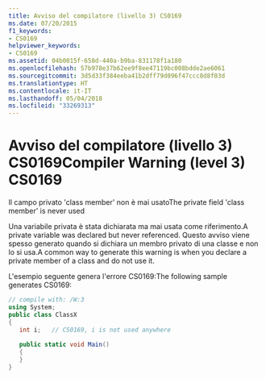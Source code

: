 ```yaml
---
title: Avviso del compilatore (livello 3) CS0169
ms.date: 07/20/2015
f1_keywords:
- CS0169
helpviewer_keywords:
- CS0169
ms.assetid: 04b0015f-658d-440a-b9ba-831178f1a180
ms.openlocfilehash: 57b978e37b62ee9f8ee47119bc008bdde2ae6061
ms.sourcegitcommit: 3d5d33f384eeba41b2dff79d096f47ccc8d8f03d
ms.translationtype: HT
ms.contentlocale: it-IT
ms.lasthandoff: 05/04/2018
ms.locfileid: "33269313"
---
```

# <a name="compiler-warning-level-3-cs0169"></a><span data-ttu-id="c8a01-102">Avviso del compilatore (livello 3) CS0169</span><span class="sxs-lookup"><span data-stu-id="c8a01-102">Compiler Warning (level 3) CS0169</span></span>
<span data-ttu-id="c8a01-103">Il campo privato 'class member' non è mai usato</span><span class="sxs-lookup"><span data-stu-id="c8a01-103">The private field 'class member' is never used</span></span>  
  
 <span data-ttu-id="c8a01-104">Una variabile privata è stata dichiarata ma mai usata come riferimento.</span><span class="sxs-lookup"><span data-stu-id="c8a01-104">A private variable was declared but never referenced.</span></span> <span data-ttu-id="c8a01-105">Questo avviso viene spesso generato quando si dichiara un membro privato di una classe e non lo si usa.</span><span class="sxs-lookup"><span data-stu-id="c8a01-105">A common way to generate this warning is when you declare a private member of a class and do not use it.</span></span>  
  
 <span data-ttu-id="c8a01-106">L'esempio seguente genera l'errore CS0169:</span><span class="sxs-lookup"><span data-stu-id="c8a01-106">The following sample generates CS0169:</span></span>  
  
```csharp  
// compile with: /W:3  
using System;  
public class ClassX  
{  
   int i;   // CS0169, i is not used anywhere  
  
   public static void Main()  
   {  
   }  
}  
```
